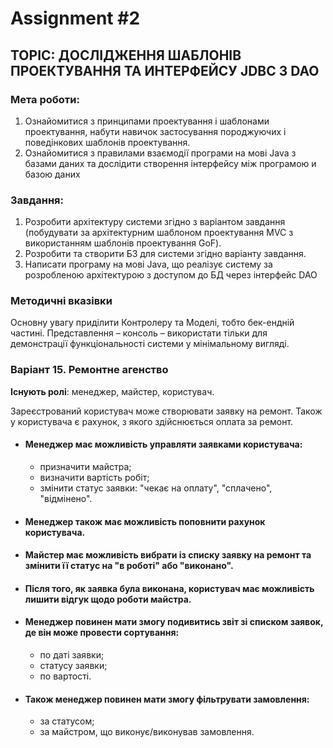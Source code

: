 # Assignment #2

## TOPIC: ДОСЛІДЖЕННЯ ШАБЛОНІВ ПРОЕКТУВАННЯ ТА ИНТЕРФЕЙСУ JDBC З DAO

### Мета роботи:
1) Ознайомитися з принципами проектування і шаблонами проектування, набути
   навичок застосування породжуючих і поведінкових шаблонів проектування.
2) Ознайомитися з правилами взаємодії програми на мові Java з базами даних та
   дослідити створення інтерфейсу між програмою и базою даних

### Завдання:
1) Розробити архітектуру системи згідно з варіантом завдання (побудувати за
   архітектурним шаблоном проектування MVC з використанням шаблонів проектування GoF).
2) Розробити та створити БЗ для системи згідно варіанту завдання.
3) Написати програму на мові Java, що реалізує систему за розробленою архітектурою з
   доступом до БД через інтерфейс DAO

### Методичні вказівки

Основну увагу приділити Контролеру та Моделі, тобто бек-ендній частині.
Представлення – консоль – використати тільки для демонстрації функціональності системи у
мінімальному вигляді.


### Варіант 15. Ремонтне агенство
**Існують ролі**: менеджер, майстер, користувач. 

Зареєстрований користувач може створювати заявку на ремонт. Також у користувача є рахунок, з якого здійснюється оплата за ремонт.

- #### Менеджер має можливість управляти заявками користувача:
  - призначити майстра;
  - визначити вартість робіт;
  - змінити статус заявки: "чекає на оплату", "сплачено", "відмінено".

- #### Менеджер також має можливість поповнити рахунок користувача.

- #### Майстер має можливість вибрати із списку заявку на ремонт та змінити її статус на "в роботі" або "виконано". 

- #### Після того, як заявка була виконана, користувач має можливість лишити відгук щодо роботи майстра. 

- #### Менеджер повинен мати змогу подивитись звіт зі списком заявок, де він може провести сортування:
  - по даті заявки;
  - статусу заявки;
  - по вартості.

- #### Також менеджер повинен мати змогу фільтрувати замовлення:
  - за статусом;
  - за майстром, що виконує/виконував замовлення.